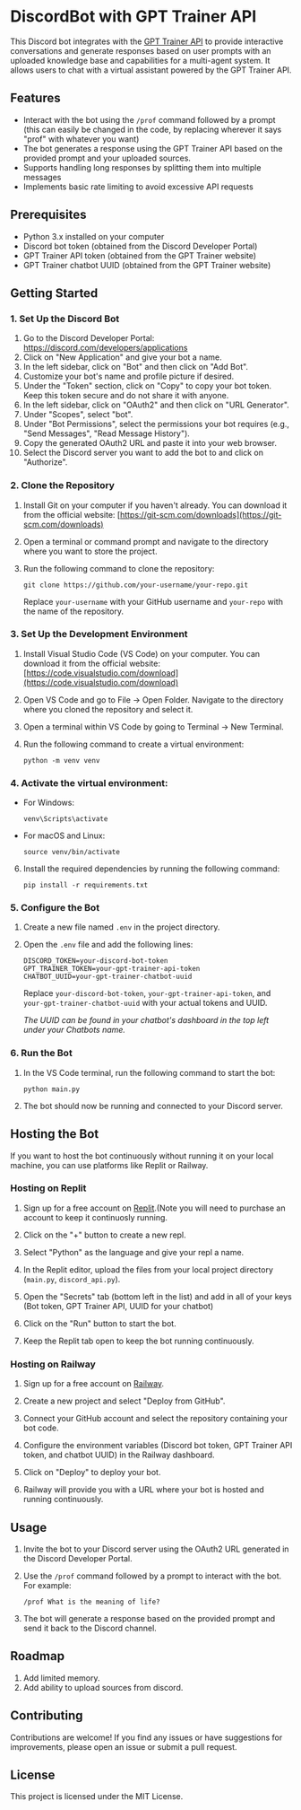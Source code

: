 # DiscordBot with GPT Trainer API

This Discord bot integrates with the [GPT Trainer API](https://guide.gpt-trainer.com/api-key) to provide interactive conversations and generate responses based on user prompts with an uploaded knowledge base and capabilities for a multi-agent system. It allows users to chat with a virtual assistant powered by the GPT Trainer API.

## Features

- Interact with the bot using the `/prof` command followed by a prompt (this can easily be changed in the code, by replacing wherever it says "prof" with whatever you want)
- The bot generates a response using the GPT Trainer API based on the provided prompt and your uploaded sources.
- Supports handling long responses by splitting them into multiple messages
- Implements basic rate limiting to avoid excessive API requests

## Prerequisites

- Python 3.x installed on your computer
- Discord bot token (obtained from the Discord Developer Portal)
- GPT Trainer API token (obtained from the GPT Trainer website)
- GPT Trainer chatbot UUID (obtained from the GPT Trainer website)

## Getting Started

### 1. Set Up the Discord Bot
1. Go to the Discord Developer Portal: https://discord.com/developers/applications
2. Click on "New Application" and give your bot a name.
3. In the left sidebar, click on "Bot" and then click on "Add Bot".
4. Customize your bot's name and profile picture if desired.
5. Under the "Token" section, click on "Copy" to copy your bot token. Keep this token secure and do not share it with anyone.
6. In the left sidebar, click on "OAuth2" and then click on "URL Generator".
7. Under "Scopes", select "bot".
8. Under "Bot Permissions", select the permissions your bot requires (e.g., "Send Messages", "Read Message History").
9. Copy the generated OAuth2 URL and paste it into your web browser.
10. Select the Discord server you want to add the bot to and click on "Authorize".

### 2. Clone the Repository

1. Install Git on your computer if you haven't already. You can download it from the official website: [https://git-scm.com/downloads](https://git-scm.com/downloads)

2. Open a terminal or command prompt and navigate to the directory where you want to store the project.

3. Run the following command to clone the repository:
   ```
   git clone https://github.com/your-username/your-repo.git
   ```
   Replace `your-username` with your GitHub username and `your-repo` with the name of the repository.

### 3. Set Up the Development Environment

1. Install Visual Studio Code (VS Code) on your computer. You can download it from the official website: [https://code.visualstudio.com/download](https://code.visualstudio.com/download)

2. Open VS Code and go to File -> Open Folder. Navigate to the directory where you cloned the repository and select it.

3. Open a terminal within VS Code by going to Terminal -> New Terminal.

4. Run the following command to create a virtual environment:
   ```
   python -m venv venv
   ```

### 4. Activate the virtual environment:
   - For Windows:
     ```
     venv\Scripts\activate
     ```
   - For macOS and Linux:
     ```
     source venv/bin/activate
     ```

6. Install the required dependencies by running the following command:
   ```
   pip install -r requirements.txt
   ```

### 5. Configure the Bot

1. Create a new file named `.env` in the project directory.

2. Open the `.env` file and add the following lines:
   ```
   DISCORD_TOKEN=your-discord-bot-token
   GPT_TRAINER_TOKEN=your-gpt-trainer-api-token
   CHATBOT_UUID=your-gpt-trainer-chatbot-uuid
   ```
   Replace `your-discord-bot-token`, `your-gpt-trainer-api-token`, and `your-gpt-trainer-chatbot-uuid` with your actual tokens and UUID.

   *The UUID can be found in your chatbot's dashboard in the top left under your Chatbots name.*

### 6. Run the Bot

1. In the VS Code terminal, run the following command to start the bot:
   ```
   python main.py
   ```

2. The bot should now be running and connected to your Discord server.

## Hosting the Bot

If you want to host the bot continuously without running it on your local machine, you can use platforms like Replit or Railway.

### Hosting on Replit

1. Sign up for a free account on [Replit](https://replit.com/).(Note you will need to purchase an account to keep it continuosly running.

2. Click on the "+" button to create a new repl.

3. Select "Python" as the language and give your repl a name.

4. In the Replit editor, upload the files from your local project directory (`main.py`, `discord_api.py`).

5. Open the "Secrets" tab (bottom left in the list) and add in all of your keys (Bot token, GPT Trainer API, UUID for your chatbot)

6. Click on the "Run" button to start the bot.

7. Keep the Replit tab open to keep the bot running continuously.

### Hosting on Railway

1. Sign up for a free account on [Railway](https://railway.app/).

2. Create a new project and select "Deploy from GitHub".

3. Connect your GitHub account and select the repository containing your bot code.

4. Configure the environment variables (Discord bot token, GPT Trainer API token, and chatbot UUID) in the Railway dashboard.

5. Click on "Deploy" to deploy your bot.

6. Railway will provide you with a URL where your bot is hosted and running continuously.

## Usage

1. Invite the bot to your Discord server using the OAuth2 URL generated in the Discord Developer Portal.

2. Use the `/prof` command followed by a prompt to interact with the bot. For example:
   ```
   /prof What is the meaning of life?
   ```

3. The bot will generate a response based on the provided prompt and send it back to the Discord channel.


## Roadmap
1. Add limited memory.
2. Add ability to upload sources from discord.

## Contributing

Contributions are welcome! If you find any issues or have suggestions for improvements, please open an issue or submit a pull request.

## License

This project is licensed under the MIT License.
